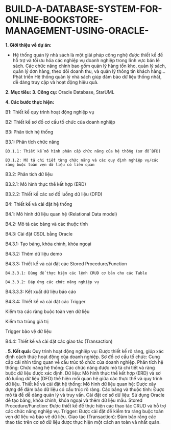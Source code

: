 # BUILD-A-DATABASE-SYSTEM-FOR-ONLINE-BOOKSTORE-MANAGEMENT-USING-ORACLE-
**1. Giới thiệu về dự án:**
- Hệ thống quản lý nhà sách là một giải pháp công nghệ được thiết kế để hỗ trợ và tối ưu hóa các nghiệp vụ doanh nghiệp trong lĩnh vực bán lẻ sách. Các chức năng chính bao gồm quản lý hàng tồn kho, quản lý sách, quản lý đơn hàng, theo dõi doanh thu, và quản lý thông tin khách hàng... Phát triển Hệ thống quản lý nhà sách giúp đảm bảo dữ liệu thống nhất, dễ dàng truy cập và hoạt động hiệu quả.

**2. Mục tiêu:**
**3. Công cụ:** Oracle Database, StarUML  

**4. Các bước thực hiện:**

B1: Thiết kế quy trình hoạt động nghiệp vụ 

B2: Thiết kế sơ đồ cơ cấu tổ chức của doanh nghiệp

B3: Phân tích hệ thống 

   B3.1: Phân tích chức năng 

    B3.1.1: Thiết kế mô hình phân cấp chức năng của hệ thống (sơ đồ BFD)
    
    B3.1.2: Mô tả chi tiết từng chức năng và các quy định nghiệp vụ/các ràng buộc toàn vẹn dữ liệu có liên quan
    
  B3.2: Phân tích dữ liệu 
  
   B3.2.1: Mô hình thực thể kết hợp (ERD)
   
   B3.2.2: Thiết kế các sơ đồ luồng dữ liệu (DFD)
   
B4: Thiết kế và cài đặt hệ thống 

 B4.1: Mô hình dữ liệu quan hệ (Relational Data model) 
 
 B4.2: Mô tả các bảng và các thuộc tính
 
 B4.3: Cài đặt CSDL bằng Oracle 
 
  B4.3.1: Tạo bảng, khóa chính, khóa ngoại 
  
  B4.3.2: Thêm dữ liệu demo 
  
  B4.3.3: Thiết kế và cài đặt các Stored Procedure/Function 
  
    B4.3.3.1: Dùng để thực hiện các lệnh CRUD cơ bản cho các Table 
    
    B4.3.3.2: Đáp ứng các chức năng nghiệp vụ
    
B4.3.3.3: Kết xuất dữ liệu báo cáo 

B4.3.4: Thiết kế và cài đặt các Trigger

Kiểm tra các ràng buộc toàn vẹn dữ liệu  

Kiểm tra trùng giá trị 

Trigger bảo vệ dữ liệu  

B4.4: Thiết kế và cài đặt các giao tác (Transaction)

.
**5. Kết quả:**
Quy trình hoạt động nghiệp vụ: Được thiết kế rõ ràng, giúp xác định cách thức hoạt động của doanh nghiệp.
Sơ đồ cơ cấu tổ chức: Cung cấp cái nhìn tổng quan về cấu trúc tổ chức của doanh nghiệp.
Phân tích hệ thống:
Chức năng hệ thống: Các chức năng được mô tả chi tiết và ràng buộc dữ liệu được xác định.
Dữ liệu: Mô hình thực thể kết hợp (ERD) và sơ đồ luồng dữ liệu (DFD) thể hiện mối quan hệ giữa các thực thể và quy trình dữ liệu.
Thiết kế và cài đặt hệ thống:
Mô hình dữ liệu quan hệ: Được xây dựng để đảm bảo dữ liệu có cấu trúc rõ ràng.
Các bảng và thuộc tính: Được mô tả để dễ dàng quản lý và truy vấn.
Cài đặt cơ sở dữ liệu: Sử dụng Oracle để tạo bảng, khóa chính, khóa ngoại và thêm dữ liệu mẫu.
Stored Procedure/Function: Được thiết kế để thực hiện các thao tác CRUD và hỗ trợ các chức năng nghiệp vụ.
Trigger: Được cài đặt để kiểm tra ràng buộc toàn vẹn dữ liệu và bảo vệ dữ liệu.
Giao tác (Transaction): Đảm bảo rằng các thao tác trên cơ sở dữ liệu được thực hiện một cách an toàn và nhất quán.
